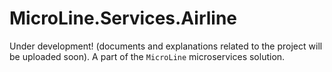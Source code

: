 # MicroLine.Services.Airline

Under development! (documents and explanations related to the project will be uploaded soon).
A part of the `MicroLine` microservices solution.
